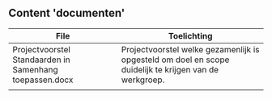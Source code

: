 ## Content 'documenten'

| File                                                    | Toelichting                                                                                            |
|---------------------------------------------------------|--------------------------------------------------------------------------------------------------------|
| Projectvoorstel Standaarden in Samenhang toepassen.docx | Projectvoorstel welke gezamenlijk is opgesteld om doel en scope duidelijk te krijgen van de werkgroep. |
|                                                         |                                                                                                        |